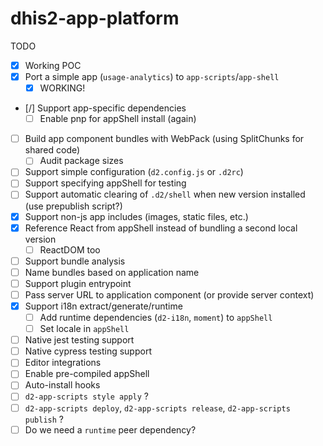 # dhis2-app-platform

TODO

-   [x] Working POC
-   [x] Port a simple app (`usage-analytics`) to `app-scripts`/`app-shell`
    -   [x] WORKING!
-   [/] Support app-specific dependencies
    -   [ ] Enable pnp for appShell install (again)
-   [ ] Build app component bundles with WebPack (using SplitChunks for shared code)
    -   [ ] Audit package sizes
-   [ ] Support simple configuration (`d2.config.js` or `.d2rc`)
-   [ ] Support specifying appShell for testing
-   [ ] Support automatic clearing of `.d2/shell` when new version installed (use prepublish script?)
-   [x] Support non-js app includes (images, static files, etc.)
-   [x] Reference React from appShell instead of bundling a second local version
    -   [ ] ReactDOM too
-   [ ] Support bundle analysis
-   [ ] Name bundles based on application name
-   [ ] Support plugin entrypoint
-   [ ] Pass server URL to application component (or provide server context)
-   [x] Support i18n extract/generate/runtime
    -   [ ] Add runtime dependencies (`d2-i18n`, `moment`) to `appShell`
    -   [ ] Set locale in `appShell`
-   [ ] Native jest testing support
-   [ ] Native cypress testing support
-   [ ] Editor integrations
-   [ ] Enable pre-compiled appShell
-   [ ] Auto-install hooks
-   [ ] `d2-app-scripts style apply` ?
-   [ ] `d2-app-scripts deploy`, `d2-app-scripts release`, `d2-app-scripts publish` ?
-   [ ] Do we need a `runtime` peer dependency?
